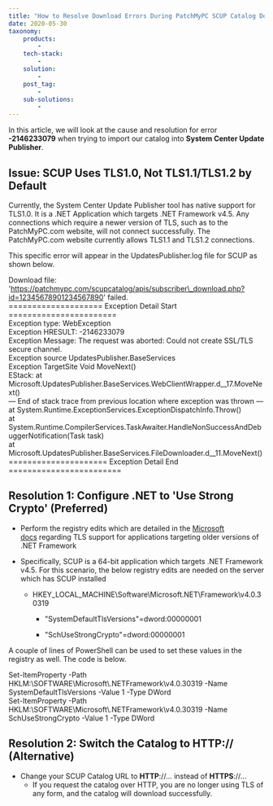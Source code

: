 ```yaml
---
title: "How to Resolve Download Errors During PatchMyPC SCUP Catalog Download - Exception Message: The request was aborted: Could not create SSL/TLS secure channel -2146233079"
date: 2020-05-30
taxonomy:
    products:
        - 
    tech-stack:
        - 
    solution:
        - 
    post_tag:
        - 
    sub-solutions:
        - 
---
```


In this article, we will look at the cause and resolution for error **\-2146233079** when trying to import our catalog into **System Center Update Publisher**.

## Issue: SCUP Uses TLS1.0, Not TLS1.1/TLS1.2 by Default

Currently, the System Center Update Publisher tool has native support for TLS1.0. It is a .NET Application which targets .NET Framework v4.5. Any connections which require a newer version of TLS, such as to the PatchMyPC.com website, will not connect successfully. The PatchMyPC.com website currently allows TLS1.1 and TLS1.2 connections.

This specific error will appear in the UpdatesPublisher.log file for SCUP as shown below.

Download file: 'https://patchmypc.com/scupcatalog/apis/subscriber\_download.php?id=12345678901234567890' failed.  
\==================== Exception Detail Start =======================  
Exception type: WebException  
Exception HRESULT: -2146233079  
Exception Message: The request was aborted: Could not create SSL/TLS secure channel.  
Exception source UpdatesPublisher.BaseServices  
Exception TargetSite Void MoveNext()  
EStack: at Microsoft.UpdatesPublisher.BaseServices.WebClientWrapper.d\_\_17.MoveNext()  
— End of stack trace from previous location where exception was thrown —  
at System.Runtime.ExceptionServices.ExceptionDispatchInfo.Throw()  
at System.Runtime.CompilerServices.TaskAwaiter.HandleNonSuccessAndDebuggerNotification(Task task)  
at Microsoft.UpdatesPublisher.BaseServices.FileDownloader.d\_\_11.MoveNext()  
\===================== Exception Detail End ========================

## Resolution 1: Configure .NET to 'Use Strong Crypto' (Preferred)

- Perform the registry edits which are detailed in the [Microsoft docs](https://docs.microsoft.com/en-us/dotnet/framework/network-programming/tls#configuring-security-via-the-windows-registry) regarding TLS support for applications targeting older versions of .NET Framework

- Specifically, SCUP is a 64-bit application which targets .NET Framework v4.5. For this scenario, the below registry edits are needed on the server which has SCUP installed
    - HKEY\_LOCAL\_MACHINE\\Software\\Microsoft.NET\\Framework\\v4.0.30319
        - "SystemDefaultTlsVersions"=dword:00000001 
        
        - "SchUseStrongCrypto"=dword:00000001

A couple of lines of PowerShell can be used to set these values in the registry as well. The code is below.

Set-ItemProperty -Path HKLM:\\SOFTWARE\\Microsoft\\.NETFramework\\v4.0.30319 -Name SystemDefaultTlsVersions -Value 1 -Type DWord  
Set-ItemProperty -Path HKLM:\\SOFTWARE\\Microsoft\\.NETFramework\\v4.0.30319 -Name SchUseStrongCrypto -Value 1 -Type DWord

## Resolution 2: Switch the Catalog to HTTP:// (Alternative)

- Change your SCUP Catalog URL to **HTTP**://... instead of **HTTPS**://...
    - If you request the catalog over HTTP, you are no longer using TLS of any form, and the catalog will download successfully.
